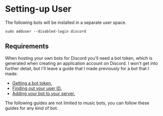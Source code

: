 # Setting-up User

The following bots will be installed in a separate user space.

    sudo adduser --disabled-login discord

## Requirements

When hosting your own bots for Discord you'll need a bot token, which is generated when creating an application account on Discord. I won't get into further detail, but I'll leave a guide that I made previously for a bot that I made:

* [Getting a bot token.](https://github.com/moonstar-x/discord-downtime-notifier/wiki/Getting-a-Discord-Bot-Token)
* [Finding out your user ID.](https://github.com/moonstar-x/discord-downtime-notifier/wiki/Getting-User,-Channel-and-Server-IDs)
* [Adding your bot to your server.](https://github.com/moonstar-x/discord-downtime-notifier/wiki/Adding-Your-Bot-To-Your-Server)

The following guides are not limited to music bots, you can follow these guides for any kind of bot.